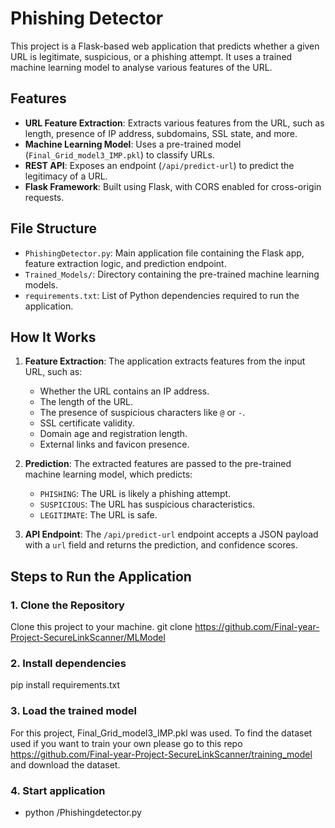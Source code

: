 # Phishing Detector

This project is a Flask-based web application that predicts whether a given URL is legitimate, suspicious, or a phishing attempt. It uses a trained machine learning model to analyse various features of the URL.

## Features

- **URL Feature Extraction**: Extracts various features from the URL, such as length, presence of IP address, subdomains, SSL state, and more.
- **Machine Learning Model**: Uses a pre-trained model (`Final_Grid_model3_IMP.pkl`) to classify URLs.
- **REST API**: Exposes an endpoint (`/api/predict-url`) to predict the legitimacy of a URL.
- **Flask Framework**: Built using Flask, with CORS enabled for cross-origin requests.

## File Structure

- `PhishingDetector.py`: Main application file containing the Flask app, feature extraction logic, and prediction endpoint.
- `Trained_Models/`: Directory containing the pre-trained machine learning models.
- `requirements.txt`: List of Python dependencies required to run the application.

## How It Works

1. **Feature Extraction**: The application extracts features from the input URL, such as:
   - Whether the URL contains an IP address.
   - The length of the URL.
   - The presence of suspicious characters like `@` or `-`.
   - SSL certificate validity.
   - Domain age and registration length.
   - External links and favicon presence.

2. **Prediction**: The extracted features are passed to the pre-trained machine learning model, which predicts:
   - `PHISHING`: The URL is likely a phishing attempt.
   - `SUSPICIOUS`: The URL has suspicious characteristics.
   - `LEGITIMATE`: The URL is safe.

3. **API Endpoint**: The `/api/predict-url` endpoint accepts a JSON payload with a `url` field and returns the prediction, and confidence scores.

## Steps to Run the Application

### 1. Clone the Repository
Clone this project to your machine.
git clone <https://github.com/Final-year-Project-SecureLinkScanner/MLModel>

### 2. Install dependencies
pip install requirements.txt

### 3. Load the trained model
For this project, Final_Grid_model3_IMP.pkl was used. To find the dataset used if you want to train your own please go to this repo https://github.com/Final-year-Project-SecureLinkScanner/training_model and download the dataset.

### 4. Start application
 - python /Phishingdetector.py
